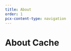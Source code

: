 ```yaml
---
title: About
order: 1
pcx-content-type: navigation
---
```


# About Cache

<DirectoryListing path="/about" />
